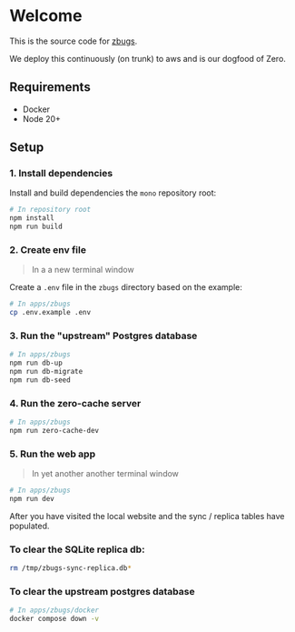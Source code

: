 # Welcome

This is the source code for [zbugs](https://bugs.rocicorp.dev/).

We deploy this continuously (on trunk) to aws and is our dogfood of Zero.

## Requirements

- Docker
- Node 20+

## Setup

### 1. Install dependencies

Install and build dependencies the `mono` repository root:

```bash
# In repository root
npm install
npm run build
```

### 2. Create env file

> In a a new terminal window

Create a `.env` file in the `zbugs` directory based on the example:

```bash
# In apps/zbugs
cp .env.example .env
```

### 3. Run the "upstream" Postgres database

```bash
# In apps/zbugs
npm run db-up
npm run db-migrate
npm run db-seed
```

### 4. Run the zero-cache server

```bash
# In apps/zbugs
npm run zero-cache-dev
```

### 5. Run the web app

> In yet another another terminal window

```bash
# In apps/zbugs
npm run dev
```

After you have visited the local website and the sync / replica tables have populated.

### To clear the SQLite replica db:

```bash
rm /tmp/zbugs-sync-replica.db*
```

### To clear the upstream postgres database

```bash
# In apps/zbugs/docker
docker compose down -v
```
